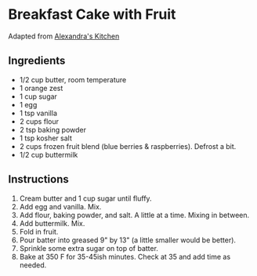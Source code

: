 # Breakfast Cake with Fruit

Adapted from [Alexandra's
Kitchen](http://www.alexandracooks.com/2011/12/16/cranberry-buttermilk-breakfast-cake/)

## Ingredients

* 1/2 cup butter, room temperature
* 1 orange zest
* 1 cup sugar
* 1 egg
* 1 tsp vanilla
* 2 cups flour
* 2 tsp baking powder
* 1 tsp kosher salt
* 2 cups frozen fruit blend (blue berries & raspberries). Defrost a bit.
* 1/2 cup buttermilk

## Instructions

1. Cream butter and 1 cup sugar until fluffy.
1. Add egg and vanilla. Mix.
1. Add flour, baking powder, and salt. A little at a time. Mixing in between.
1. Add buttermilk. Mix.
1. Fold in fruit.
1. Pour batter into greased 9" by 13" (a little smaller would be better).
1. Sprinkle some extra sugar on top of batter.
1. Bake at 350 F for 35-45ish minutes. Check at 35 and add time as needed.

